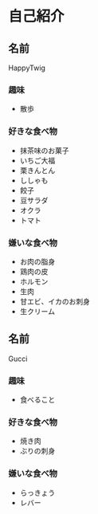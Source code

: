 # 自己紹介

## 名前
HappyTwig

### 趣味
 + 散歩

### 好きな食べ物
 + 抹茶味のお菓子
 + いちご大福
 + 栗きんとん
 + ししゃも
 + 餃子
 + 豆サラダ
 + オクラ
 + トマト

### 嫌いな食べ物
 + お肉の脂身
 + 鶏肉の皮
 + ホルモン
 + 生肉
 + 甘エビ、イカのお刺身
 + 生クリーム

## 名前
Gucci

### 趣味
 + 食べること

### 好きな食べ物
 + 焼き肉
 + ぶりの刺身

### 嫌いな食べ物
 + らっきょう
 + レバー

